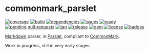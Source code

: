 # commonmark_parslet

[![coverage](https://img.shields.io/coveralls/joelmeyerhamme/commonmark_parslet.svg?style=flat)](https://coveralls.io/r/joelmeyerhamme/commonmark_parslet)
[![build](https://img.shields.io/travis/joelmeyerhamme/commonmark_parslet.svg?style=flat)](https://travis-ci.org/joelmeyerhamme/commonmark_parslet)
[![dependencies](https://img.shields.io/gemnasium/joelmeyerhamme/commonmark_parslet.svg?style=flat)](https://gemnasium.com/joelmeyerhamme/commonmark_parslet)
[![issues](https://img.shields.io/github/issues-raw/joelmeyerhamme/commonmark_parslet.svg?style=flat)](https://github.com/joelmeyerhamme/commonmark_parslet/issues)
[![ready](https://badge.waffle.io/joelmeyerhamme/commonmark_parslet.png?label=ready&title=ready)](http://waffle.io/joelmeyerhamme/commonmark_parslet)
[![pending pull-requests](https://githubbadges.herokuapp.com/joelmeyerhamme/commonmark_parslet/pulls.svg?style=flat)](https://github.com/joelmeyerhamme/commonmark_parslet/pulls)
[![tag](https://img.shields.io/github/tag/joelmeyerhamme/commonmark_parslet.svg?style=flat)](https://github.com/joelmeyerhamme/commonmark_parslet/tags)
[![release](https://img.shields.io/github/release/joelmeyerhamme/commonmark_parslet.svg?style=flat)](https://github.com/joelmeyerhamme/commonmark_parslet/releases)
[![gem](https://img.shields.io/gem/v/commonmark_parslet.svg?style=flat)](https://rubygems.org/gems/commonmark_parslet)
[![license](https://img.shields.io/badge/license-cc%20%20by-brightgreen.svg)](http://creativecommons.org/licenses/by/4.0/)
[![badges](https://img.shields.io/:badges-11-blue.svg?style=flat)](https://github.com/badges/badgerbadgerbadger)

[Markdown](https://daringfireball.net/projects/markdown/) parser, in [Parslet](https://kschiess.github.com/parslet), compliant to [CommonMark](http://commonmark.org/).

Work in progress, still in very early stages.
